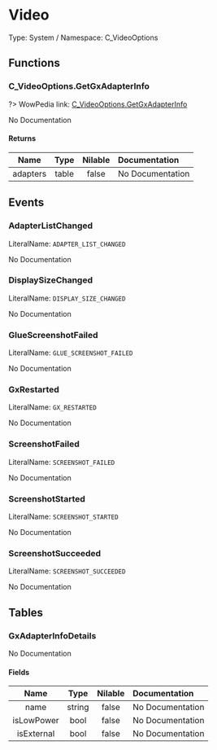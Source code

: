 # Video

Type: System / Namespace: C_VideoOptions

## Functions

### C_VideoOptions.GetGxAdapterInfo
?> WowPedia link: [C_VideoOptions.GetGxAdapterInfo](https://wow.gamepedia.com/API_C_VideoOptions.GetGxAdapterInfo)

No Documentation

#### Returns
|Name|Type|Nilable|Documentation|
|:---:|:---:|:---:|:---|
|adapters|table|false|No Documentation|
## Events

### AdapterListChanged
LiteralName: `ADAPTER_LIST_CHANGED`

No Documentation

### DisplaySizeChanged
LiteralName: `DISPLAY_SIZE_CHANGED`

No Documentation

### GlueScreenshotFailed
LiteralName: `GLUE_SCREENSHOT_FAILED`

No Documentation

### GxRestarted
LiteralName: `GX_RESTARTED`

No Documentation

### ScreenshotFailed
LiteralName: `SCREENSHOT_FAILED`

No Documentation

### ScreenshotStarted
LiteralName: `SCREENSHOT_STARTED`

No Documentation

### ScreenshotSucceeded
LiteralName: `SCREENSHOT_SUCCEEDED`

No Documentation

## Tables

### GxAdapterInfoDetails

No Documentation

#### Fields
|Name|Type|Nilable|Documentation|
|:---:|:---:|:---:|:---|
|name|string|false|No Documentation|
|isLowPower|bool|false|No Documentation|
|isExternal|bool|false|No Documentation|